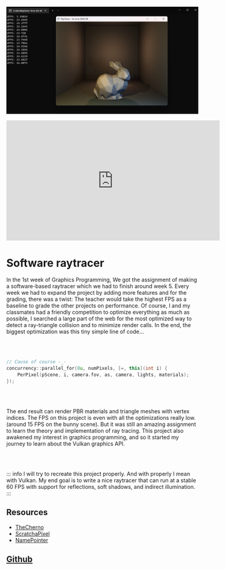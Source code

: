![Raytraced bunny](/raytracer_week_5.png)

<iframe width="560" height="315" src="https://www.youtube.com/embed/O62mf3ZtR38" title="YouTube video player" frameborder="0" allow="accelerometer; autoplay; clipboard-write; encrypted-media; gyroscope; picture-in-picture; web-share" allowfullscreen></iframe>

# Software raytracer

In the 1st week of Graphics Programming, We got the assignment of making a software-based raytracer which we had to finish around week 5. Every week we had to expand the project by adding more features and for the grading, there was a twist: The teacher would take the highest FPS as a baseline to grade the other projects on performance.
Of course, I and my classmates had a friendly competition to optimize everything as much as possible, I searched a large part of the web for the most optimized way to detect a ray-triangle collision and to minimize render calls. In the end, the biggest optimization was this tiny simple line of code...

<br><br/>

```cpp
// Cause of course -_-
concurrency::parallel_for(0u, numPixels, [=, this](int i) {
    PerPixel(pScene, i, camera.fov, as, camera, lights, materials);
});
```

<br><br/>

The end result can render PBR materials and triangle meshes with vertex indices. The FPS on this project is even with all the optimizations really low. (around 15 FPS on the bunny scene).
But it was still an amazing assignment to learn the theory and implementation of ray tracing. This project also awakened my interest in graphics programming, and so it started my journey to learn about the Vulkan graphics API.

<br><br/>

::: info
I will try to recreate this project properly. And with properly I mean with Vulkan. My end goal is to write a nice raytracer that can run at a stable 60 FPS with support for reflections, soft shadows, and indirect illumination.
:::

## Resources

- [TheCherno](https://www.youtube.com/watch?v=gfW1Fhd9u9Q&list=PLlrATfBNZ98edc5GshdBtREv5asFW3yXl)
- [ScratchaPixel](https://www.scratchapixel.com)
- [NamePointer](https://www.youtube.com/watch?v=A61S_2swwAc)

## [Github](https://github.com/SixArne/Raytracer-Arne-Six-2GD-08E)
